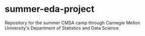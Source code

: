 # summer-eda-project
Repository for the summer CMSA camp through Carnegie Mellon University's Department of Statistics and Data Science
